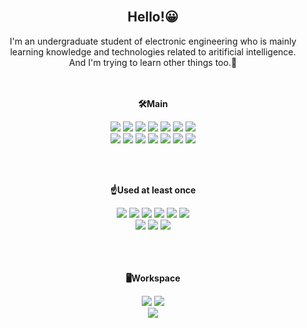 <div align="center">

<br>  
 
## Hello!😀 

I'm an undergraduate student of electronic engineering who is mainly learning knowledge and technologies related to aritificial intelligence.
<br>
And I'm trying to learn other things too.🙂
<br>
<br> 
<br>  

**🛠Main**

<img src="https://img.shields.io/badge/Python-3776AB?style=for-the-badge&logo=python&logoColor=white"/></a>
<img src="https://img.shields.io/badge/Pytorch-EE4C2C?style=for-the-badge&logo=pytorch&logoColor=white"/></a>
<img src="https://img.shields.io/badge/Jupyter-F37626?style=for-the-badge&logo=Jupyter&logoColor=white"/></a>
<img src="https://img.shields.io/badge/opencv-5C3EE8?style=for-the-badge&logo=opencv&logoColor=white"/>
<img src="https://img.shields.io/badge/C-00599C?style=for-the-badge&logo=c&logoColor=white"/>
<img src="https://img.shields.io/badge/Google_Colab-F9AB00?style=for-the-badge&logo=google-colab&logoColor=white"/>
<img src="https://img.shields.io/badge/multisim-57B685.svg?&style=for-the-badge&logo=multisim&logoColor=white"/>
<br> 
<img src="https://img.shields.io/badge/Adobe%20Photoshop-31A8FF?style=for-the-badge&logo=Adobe%20Photoshop&logoColor=black"/>
<img src="https://img.shields.io/badge/Visual Studio Code-007ACC?style=for-the-badge&logo=Visual Studio Code&logoColor=white"/>
<img src="https://img.shields.io/badge/PyCharm-000000.svg?&style=for-the-badge&logo=PyCharm&logoColor=white"/>
<img src="https://img.shields.io/badge/Windows-0078D6?style=for-the-badge&logo=windows&logoColor=white"/>
<img src="https://img.shields.io/badge/iOS-000000?style=for-the-badge&logo=iOS&logoColor=white"/>
<img src="https://img.shields.io/badge/mac%20os-000000?style=for-the-badge&logo=apple&logoColor=white"/>
<img src="https://img.shields.io/badge/Linux-FCC624?style=for-the-badge&logo=linux&logoColor=black"/>

<br>  
<br>  

**☝Used at least once**

<img src="https://img.shields.io/badge/JavaScript-F7DF1E?style=for-the-badge&logo=JavaScript&logoColor=white"/>
<img src="https://img.shields.io/badge/HTML5-E34F26?style=for-the-badge&logo=html5&logoColor=white"/>
<img src="https://img.shields.io/badge/Swift-FA7343?style=for-the-badge&logo=swift&logoColor=white"/>
<img src="https://img.shields.io/badge/Django-092E20?style=for-the-badge&logo=django&logoColor=white"/>
<img src="https://img.shields.io/badge/Xcode-007ACC?style=for-the-badge&logo=Xcode&logoColor=white"/>
<img src="https://img.shields.io/badge/Visual_Studio-5C2D91?style=for-the-badge&logo=visual%20studio&logoColor=white"/>
<br> 
<img src="https://img.shields.io/badge/huggingface-FFD21E?style=for-the-badge&logo=huggingface&logoColor=white"/>
<img src="https://img.shields.io/badge/Powershell-2CA5E0?style=for-the-badge&logo=powershell&logoColor=white"/>
<img src="https://img.shields.io/badge/ltspice-900028?style=for-the-badge&logo=ltspice&logoColor=white"/>

<br>
<br>
<br>
<br>

**🖥Workspace**

<img src="https://img.shields.io/badge/NVIDIA-RTX 3070Ti-76B900?style=for-the-badge&logo=nvidia&logoColor=white"/>
<img src="https://img.shields.io/badge/Intel-Core_i7_8th-0071C5?style=for-the-badge&logo=intel&logoColor=white"/>
<br>
<img src="https://img.shields.io/badge/Apple-MacBook_Air_2022-999999?style=for-the-badge&logo=apple&logoColor=white"/>



</div>
